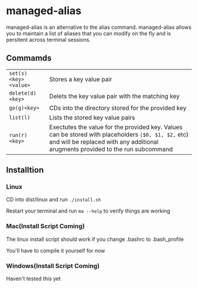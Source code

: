 # managed-alias

managed-alias is an alternative to the alias command. managed-alias allows you to maintain a list of aliases that you can modify on the fly and is persitent across terminal sessions.

## Commamds
|               |                                                                                                                                                                            |
| ---------------------- | ------------------------------------------------------------------------------------------------------------------------------------------------------------------------------------ |
| `set(s) <key> <value>` | Stores a key value pair                                                                                 |
| `delete(d) <key>`      | Delets the key value pair with the matching key                                                                     |
| `go(g)<key>`           | CDs into the directory stored for the provided key                                                          |
| `list(l)`              | Lists the stored key value pairs                                                                            |
| `run(r) <key>`         | Exectutes the value for the provided key. Values can be stored with placeholders `($0, $1, $2,` etc) and will be replaced with any additional arugments provided to the run subcommand |

## Installtion

### Linux 

CD into dist/linux and run `./install.sh`

Restart your terminal and run `ma --help` to verify things are working

### Mac(Install Script Coming)

The linux install script should work if you change .bashrc to .bash_profile 

You'll have to compile it yourself for now

### Windows(Install Script Coming)

Haven't tested this yet
